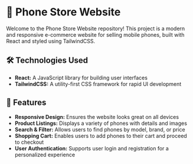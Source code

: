 # 📱 Phone Store Website

Welcome to the Phone Store Website repository! This project is a modern and responsive e-commerce website for selling mobile phones, built with React and styled using TailwindCSS.

## 🛠️ Technologies Used
- **React:** A JavaScript library for building user interfaces
- **TailwindCSS:** A utility-first CSS framework for rapid UI development

## 🌟 Features
- **Responsive Design:** Ensures the website looks great on all devices
- **Product Listings:** Displays a variety of phones with details and images
- **Search & Filter:** Allows users to find phones by model, brand, or price
- **Shopping Cart:** Enables users to add phones to their cart and proceed to checkout
- **User Authentication:** Supports user login and registration for a personalized experience


